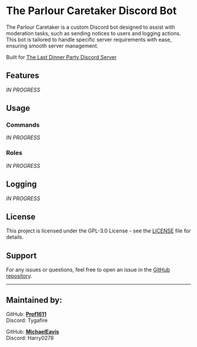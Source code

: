 # The Parlour Caretaker Discord Bot

The Parlour Caretaker is a custom Discord bot designed to assist with moderation tasks, such as sending notices to users and logging actions. This bot is tailored to handle specific server requirements with ease, ensuring smooth server management.

Built for [The Last Dinner Party Discord Server](https://discord.gg/theparlour)

## Features

*IN PROGRESS*
## Usage

### Commands

*IN PROGRESS*

### Roles

*IN PROGRESS*

## Logging

*IN PROGRESS*

## License

This project is licensed under the GPL-3.0 License - see the [LICENSE](LICENSE) file for details.

## Support

For any issues or questions, feel free to open an issue in the [GitHub repository](https://github.com/Prof1611/ParlourCaretaker/issues).

---

## Maintained by:
GitHub: **[Prof1611](https://github.com/Prof1611)**<br>Discord: Tygafire

GitHub: **[MichaelEavis](https://github.com/MichaelEavis)**<br>Discord: Harry0278
